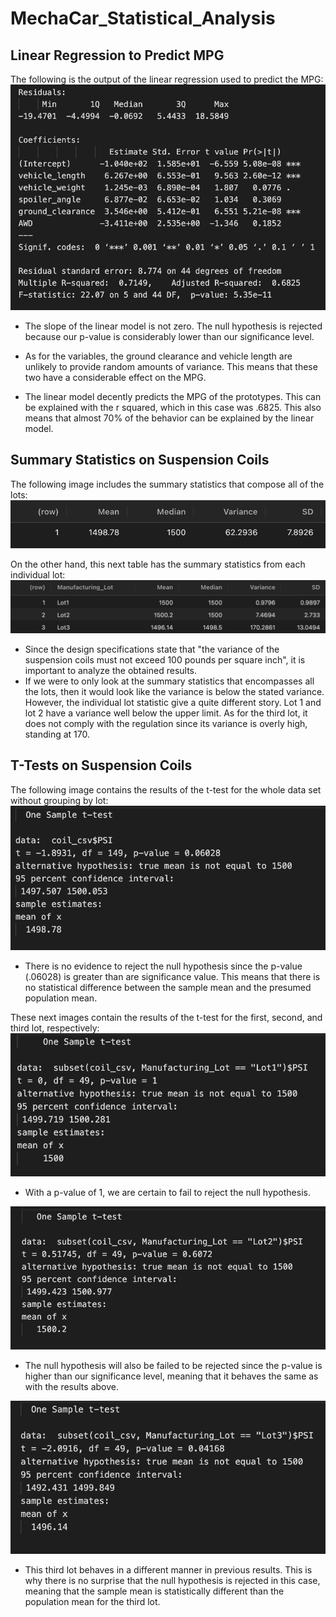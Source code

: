 # MechaCar_Statistical_Analysis

## Linear Regression to Predict MPG

The following is the output of the linear regression used to predict the MPG:
![](images/linear_regression.png)

- The slope of the linear model is not zero. The null hypothesis is rejected because our p-value is considerably lower than our significance level.

- As for the variables, the ground clearance and vehicle length are unlikely to provide random amounts of variance. This means that these two have a considerable effect on the MPG.
- The linear model decently predicts the MPG of the prototypes. This can be explained with the r squared, which in this case was .6825. This also means that almost 70% of the behavior can be explained by the linear model.

## Summary Statistics on Suspension Coils

The following image includes the summary statistics that compose all of the lots:
![](images/total_summary.png)

On the other hand, this next table has the summary statistics from each individual lot:
![](images/lot_summary.png)

- Since the design specifications state that "the variance of the suspension coils must not exceed 100 pounds per square inch", it is important to analyze the obtained results.
- If we were to only look at the summary statistics that encompasses all the lots, then it would look like the variance is below the stated variance. However, the individual lot statistic give a quite different story. Lot 1 and lot 2 have a variance well below the upper limit. As for the third lot, it does not comply with the regulation since its variance is overly high, standing at 170.

## T-Tests on Suspension Coils

The following image contains the results of the t-test for the whole data set without grouping by lot:
![](images/total_t_test.png)

- There is no evidence to reject the null hypothesis since the p-value (.06028) is greater than are significance value. This means that there is no statistical difference between the sample mean and the presumed population mean.

These next images contain the results of the t-test for the first, second, and third lot, respectively:
![](images/lot1_t_test.png)

- With a p-value of 1, we are certain to fail to reject the null hypothesis.

![](images/lot2_t_test.png)

- The null hypothesis will also be failed to be rejected since the p-value is higher than our significance level, meaning that it behaves the same as with the results above.

![](images/lot3_t_test.png)

- This third lot behaves in a different manner in previous results. This is why there is no surprise that the null hypothesis is rejected in this case, meaning that the sample mean is statistically different than the population mean for the third lot.
